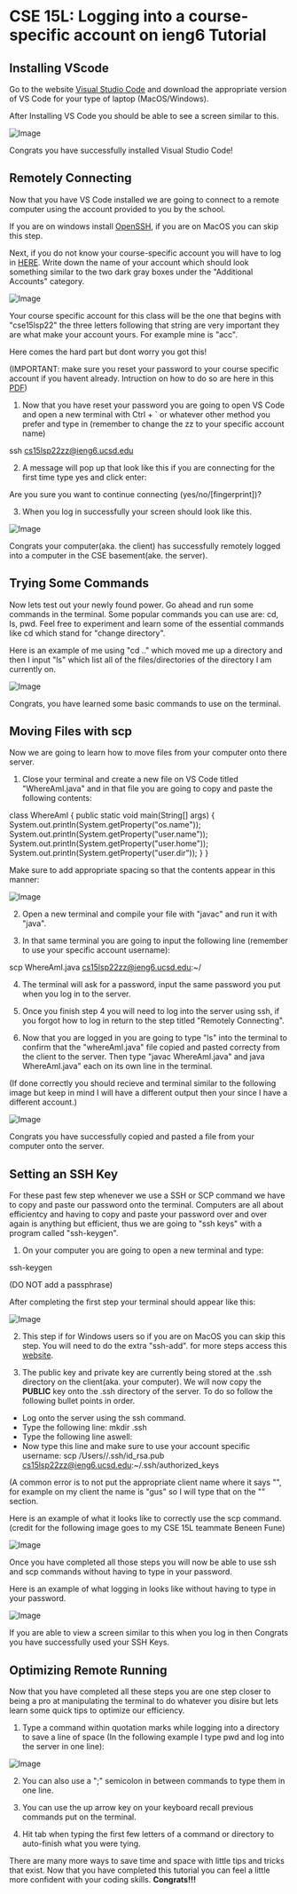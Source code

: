 # CSE 15L: Logging into a course-specific account on ieng6 Tutorial

## Installing VScode

Go to the website [Visual Studio Code](https://code.visualstudio.com/) and download the appropriate version of VS Code for your type of laptop (MacOS/Windows).

After Installing VS Code you should be able to see a screen similar to this.

![Image](VS_Code_ScreenShot_Opening.png)

Congrats you have successfully installed Visual Studio Code!

## Remotely Connecting

Now that you have VS Code installed we are going to connect to a remote computer using the account provided to you by the school. 

If you are on windows install [OpenSSH](https://docs.microsoft.com/en-us/windows-server/administration/openssh/openssh_install_firstuse), if you are on MacOS you can skip this step.

Next, if you do not know your course-specific account you will have to log in [HERE](https://sdacs.ucsd.edu/~icc/index.php). Write down the name of your account which should look something similar to the two dark gray boxes under the "Additional Accounts" category. 

![Image](UCSD_courseaccount.png)

Your course specific account for this class will be the one that begins with "cse15lsp22" the three letters following that string are very important they are what make your account yours. For example mine is "acc".

Here comes the hard part but dont worry you got this!

(IMPORTANT: make sure you reset your password to your course specific account if you havent already. Intruction on how to do so are here in this [PDF](https://cdn-uploads.piazza.com/paste/ktv2gnof3sx5bf/181c3cb053df5cf1ccaf0457f56f12a2e5aa90b139aef8c2ea8fcc590f02fadf/How-to-Reset-your-Password.pdf))

1. Now that you have reset your password you are going to open VS Code and open a new terminal with Ctrl + ` or whatever other method you prefer and type in (remember to change the zz to your specific account name)

ssh cs15lsp22zz@ieng6.ucsd.edu

2. A message will pop up that look like this if you are connecting for the first time type yes and click enter:

Are you sure you want to continue connecting (yes/no/[fingerprint])?

3. When you log in successfully your screen should look like this.

![Image](Successful_login.png)

Congrats your computer(aka. the client) has successfully remotely logged into a computer in the CSE basement(ake. the server). 


## Trying Some Commands
Now lets test out your newly found power. Go ahead and run some commands in the terminal. Some popular commands you can use are: cd, ls, pwd. Feel free to experiment and learn some of the essential commands like cd which stand for "change directory".

Here is an example of me using "cd .." which moved me up a directory and then I input "ls" which list all of the files/directories of the directory I am currently on.

![Image](commands.png)

Congrats, you have learned some basic commands to use on the terminal.


## Moving Files with scp

Now we are going to learn how to move files from your computer onto there server. 

1. Close your terminal and create a new file on VS Code titled "WhereAmI.java" and in that file you are going to copy and paste the following contents: 

class WhereAmI {
 public static void main(String[] args) {
    System.out.println(System.getProperty("os.name"));
    System.out.println(System.getProperty("user.name"));
    System.out.println(System.getProperty("user.home"));
    System.out.println(System.getProperty("user.dir"));
  }
}

Make sure to add appropriate spacing so that the contents appear in this manner:

![Image](copy.png)

2. Open a new terminal and compile your file with "javac" and run it with "java". 

3. In that same terminal you are going to input the following line (remember to use your specific account username):

scp WhereAmI.java cs15lsp22zz@ieng6.ucsd.edu:~/

4. The terminal will ask for a password, input the same password you put when you log in to the server. 

5. Once you finish step 4 you will need to log into the server using ssh, if you forgot how to log in return to the step titled "Remotely Connecting".

6. Now that you are logged in you are going to type "ls" into the terminal to confirm that the "whereAmI.java" file copied and pasted correcty from the client to the server. Then type "javac WhereAmI.java" and java WhereAmI.java" each on its own line in the terminal. 

(If done correctly you should recieve and terminal similar to the following image but keep in mind I will have a different output then your since I have a different account.)

![Image](scp.png)

Congrats you have successfully copied and pasted a file from your computer onto the server. 

## Setting an SSH Key

For these past few step whenever we use a SSH or SCP command we have to copy and paste our password onto the terminal. Computers are all about efficientcy and having to copy and paste your password over and over again is anything but efficient, thus we are going to "ssh keys" with a program called "ssh-keygen".

1. On your computer you are going to open a new terminal and type:

ssh-keygen

(DO NOT add a passphrase)

After completing the first step your terminal should appear like this:

![Image](keygen.png)

2. This step if for Windows users so if you are on MacOS you can skip this step. You will need to do the extra "ssh-add". for more steps access this [website](https://docs.microsoft.com/en-us/windows-server/administration/openssh/openssh_keymanagement#user-key-generation).

3. The public key and private key are currently being stored at the .ssh directory on the client(aka. your computer). We will now copy the **PUBLIC** key onto the .ssh directory of the server. To do so follow the following bullet points in order.

* Log onto the server using the ssh command.
* Type the following line: mkdir .ssh
* Type the following line aswell: <logout>
* Now type this line and make sure to use your account specific username: scp /Users/<user-name>/.ssh/id_rsa.pub cs15lsp22zz@ieng6.ucsd.edu:~/.ssh/authorized_keys

(A common error is to not put the appropriate client name where it says "<user-name>", for example on my client the name is "gus" so I will type that on the "<user-name>" section.

Here is an example of what it looks like to correctly use the scp command. (credit for the following image goes to my CSE 15L teammate Beneen Fune)

![Image](SCP_partner.png)

Once you have completed all those steps you will now be able to use ssh and scp commands without having to type in your password. 

Here is an example of what logging in looks like without having to type in your password.

![Image](loginWithoutPassword.png)

If you are able to view a screen similar to this when you log in then Congrats you have successfully used your SSH Keys.


## Optimizing Remote Running

Now that you have completed all these steps you are one step closer to being a pro at manipulating the terminal to do whatever you disire but lets learn some quick tips to optimize our efficiency.

1. Type a command within quotation marks while logging into a directory to save a line of space (In the following example I type pwd and log into the server in one line):

![Image](pwd.png)

2. You can also use a ";" semicolon in between commands to type them in one line.

3. You can use the up arrow key on your keyboard recall previous commands put on the terminal.

4. Hit tab when typing the first few letters of a command or directory to auto-finish what you were tying.

There are many more ways to save time and space with little tips and tricks that exist. Now that you have completed this tutorial you can feel a little more confident with your coding skills. **Congrats!!!**
